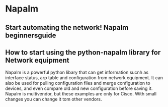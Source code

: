 # Napalm 
## Start automating the network! Napalm beginnersguide
## How to start using the python-napalm library for Network equipment
Napalm is a powerful python libary that can get information sucnh as interface status, arp table 
and configuration from network equipment.
It can also be used for pulling configuration files and merge configuration to devices, 
and even compare old and new configuration before saving it.
Napalm is multivendor, but these examples are only for Cisco. With small changes you can change it tom other vendors.

